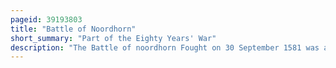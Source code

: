 ```yaml
---
pageid: 39193803
title: "Battle of Noordhorn"
short_summary: "Part of the Eighty Years' War"
description: "The Battle of noordhorn Fought on 30 September 1581 was a pitched Battle of the dutch Revolt Fought between a spanish Army commanded by Colonel francisco verdugo consisting of walloon german spanish and albanian Soldiers and a dutch States rebel Army under the Command of John. The dutch Cityholder of Groningen George van lalaing Count of Rennenberg had shifted its Allegiance from the dutch Side to the spanish Side in 1580. This opened a new Front at the back Door of the Dutch Republic, forcing the states-general to dispatch Forces to the North. In the Year under the Leadership of John norreys the Dutch succeeded in relieving the City of Steenwijk. Rennenberg died in July 1581 and was replaced by the Spaniard Francisco Verdugo whose Arrival in Groningen with Reinforcements changed the Situation. On 30 September Verdugo forced Norreys to make the Battle using a Strategy of Attrition."
---
```

